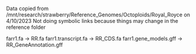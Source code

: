 Data copied from /mnt/research/strawberry/Reference_Genomes/Octoploids/Royal_Royce on 4/10/2023
Not doing symbolic links because things may change in the reference folder

farr1.fa -> RR.fa
farr1.transcript.fa -> RR_CDS.fa
farr1.gene_models.gff -> RR_GeneAnnotation.gff
